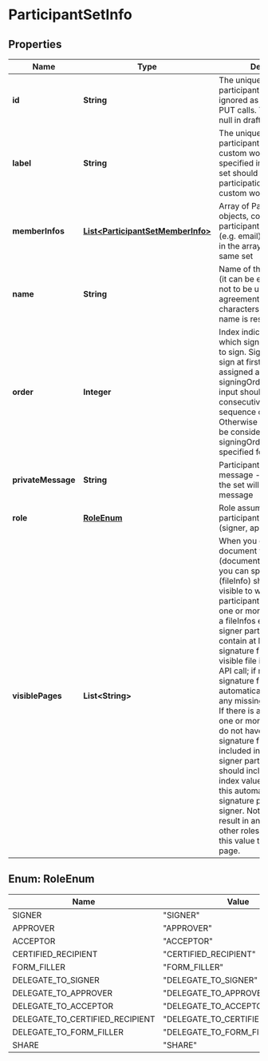 
# ParticipantSetInfo

## Properties
Name | Type | Description | Notes
------------ | ------------- | ------------- | -------------
**id** | **String** | The unique identifier of the participant. This will be ignored as part of POST or PUT calls. The Id might be null in draft state. | [optional]
**label** | **String** | The unique label of a participant set.&lt;br&gt;For custom workflows, label specified in the participation set should map it to the participation step in the custom workflow. |  [optional]
**memberInfos** | [**List&lt;ParticipantSetMemberInfo&gt;**](ParticipantSetMemberInfo.md) | Array of ParticipantInfo objects, containing participant-specific data (e.g. email). All participants in the array belong to the same set |  [optional]
**name** | **String** | Name of the participant set (it can be empty, but needs not to be unique in a single agreement). Maximum no of characters in participant set name is restricted to 255 |  [optional]
**order** | **Integer** | Index indicating position at which signing group needs to sign. Signing group to sign at first place is assigned a 1 index. Different signingOrder specified in input should form a valid consecutive increasing sequence of integers. Otherwise signingOrder will be considered invalid. No signingOrder should be specified for SHARE role |  [optional]
**privateMessage** | **String** | Participant set&#39;s private message - all participants in the set will receive the same message |  [optional]
**role** | [**RoleEnum**](#RoleEnum) | Role assumed by all participants in the set (signer, approver etc.) |  [optional]
**visiblePages** | **List&lt;String&gt;** | When you enable limited document visibility (documentVisibilityEnabled), you can specify which file (fileInfo) should be made visible to which specific participant set.&lt;br&gt;Specify one or more label values of a fileInfos element.&lt;br&gt;Each signer participant sets must contain at least one required signature field in at least one visible file included in this API call; if not a page with a signature field is automatically appended for any missing participant sets. If there is a possibility that one or more participant sets do not have a required signature field in the files included in the API call, all signer participant sets should include a special index value of &#39;0&#39; to make this automatically appended signature page visible to the signer. Not doing so may result in an error. For all other roles, you may omit this value to exclude this page. |  [optional]


<a name="RoleEnum"></a>
## Enum: RoleEnum
Name | Value
---- | -----
SIGNER | &quot;SIGNER&quot;
APPROVER | &quot;APPROVER&quot;
ACCEPTOR | &quot;ACCEPTOR&quot;
CERTIFIED_RECIPIENT | &quot;CERTIFIED_RECIPIENT&quot;
FORM_FILLER | &quot;FORM_FILLER&quot;
DELEGATE_TO_SIGNER | &quot;DELEGATE_TO_SIGNER&quot;
DELEGATE_TO_APPROVER | &quot;DELEGATE_TO_APPROVER&quot;
DELEGATE_TO_ACCEPTOR | &quot;DELEGATE_TO_ACCEPTOR&quot;
DELEGATE_TO_CERTIFIED_RECIPIENT | &quot;DELEGATE_TO_CERTIFIED_RECIPIENT&quot;
DELEGATE_TO_FORM_FILLER | &quot;DELEGATE_TO_FORM_FILLER&quot;
SHARE | &quot;SHARE&quot;




